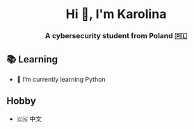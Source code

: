 <h1 align="center">Hi 👋, I'm Karolina</h1>
<h3 align="center">A cybersecurity student from Poland 🇵🇱</h3>

## 📚 Learning
- 🌱 I’m currently learning Python

## Hobby
- 🇨🇳 中文

